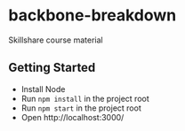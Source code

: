 # backbone-breakdown
Skillshare course material

## Getting Started

* Install Node
* Run `npm install` in the project root
* Run `npm start` in the project root
* Open http://localhost:3000/